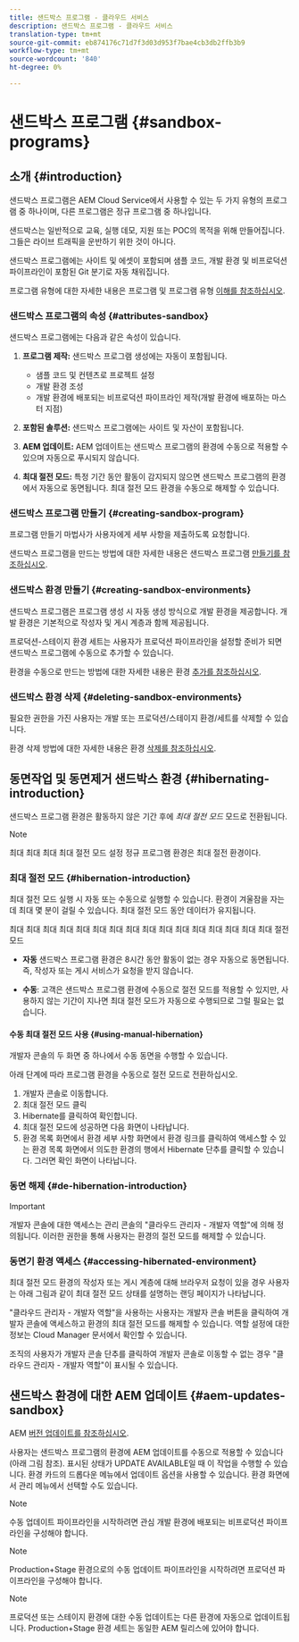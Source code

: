 ```yaml
---
title: 샌드박스 프로그램 - 클라우드 서비스
description: 샌드박스 프로그램 - 클라우드 서비스
translation-type: tm+mt
source-git-commit: eb874176c71d7f3d03d953f7bae4cb3db2ffb3b9
workflow-type: tm+mt
source-wordcount: '840'
ht-degree: 0%

---
```



# 샌드박스 프로그램 {#sandbox-programs}

## 소개 {#introduction}

샌드박스 프로그램은 AEM Cloud Service에서 사용할 수 있는 두 가지 유형의 프로그램 중 하나이며, 다른 프로그램은 정규 프로그램 중 하나입니다.

샌드박스는 일반적으로 교육, 실행 데모, 지원 또는 POC의 목적을 위해 만들어집니다. 그들은 라이브 트래픽을 운반하기 위한 것이 아니다.

샌드박스 프로그램에는 사이트 및 에셋이 포함되며 샘플 코드, 개발 환경 및 비프로덕션 파이프라인이 포함된 Git 분기로 자동 채워집니다.

프로그램 유형에 대한 자세한 내용은 프로그램 및 프로그램 유형 [이해를 참조하십시오](https://docs.adobe.com/content/help/en/experience-manager-cloud-service/onboarding/getting-access/understand-program-types.html).

### 샌드박스 프로그램의 속성 {#attributes-sandbox}

샌드박스 프로그램에는 다음과 같은 속성이 있습니다.

1. **프로그램 제작:** 샌드박스 프로그램 생성에는 자동이 포함됩니다.
   * 샘플 코드 및 컨텐츠로 프로젝트 설정
   * 개발 환경 조성
   * 개발 환경에 배포되는 비프로덕션 파이프라인 제작(개발 환경에 배포하는 마스터 지점)

1. **포함된 솔루션:** 샌드박스 프로그램에는 사이트 및 자산이 포함됩니다.

1. **AEM 업데이트:** AEM 업데이트는 샌드박스 프로그램의 환경에 수동으로 적용할 수 있으며 자동으로 푸시되지 않습니다.

1. **최대 절전 모드:** 특정 기간 동안 활동이 감지되지 않으면 샌드박스 프로그램의 환경에서 자동으로 동면됩니다. 최대 절전 모드 환경을 수동으로 해제할 수 있습니다.

### 샌드박스 프로그램 만들기 {#creating-sandbox-program}

프로그램 만들기 마법사가 사용자에게 세부 사항을 제출하도록 요청합니다.

샌드박스 프로그램을 만드는 방법에 대한 자세한 내용은 샌드박스 프로그램 [만들기를 참조하십시오](https://docs.adobe.com/content/help/en/experience-manager-cloud-service/onboarding/getting-access/creating-a-program.html#create-demo-program).

### 샌드박스 환경 만들기 {#creating-sandbox-environments}

샌드박스 프로그램은 프로그램 생성 시 자동 생성 방식으로 개발 환경을 제공합니다. 개발 환경은 기본적으로 작성자 및 게시 계층과 함께 제공됩니다.

프로덕션-스테이지 환경 세트는 사용자가 프로덕션 파이프라인을 설정할 준비가 되면 샌드박스 프로그램에 수동으로 추가할 수 있습니다.

환경을 수동으로 만드는 방법에 대한 자세한 내용은 환경 [추가를 참조하십시오](https://docs.adobe.com/content/help/en/experience-manager-cloud-service/implementing/using-cloud-manager/manage-environments.html#adding-environments).

### 샌드박스 환경 삭제  {#deleting-sandbox-environments}

필요한 권한을 가진 사용자는 개발 또는 프로덕션/스테이지 환경/세트를 삭제할 수 있습니다.

환경 삭제 방법에 대한 자세한 내용은 환경 [삭제를 참조하십시오](https://docs.adobe.com/content/help/en/experience-manager-cloud-service/implementing/using-cloud-manager/manage-environments.html#deleting-environment).


## 동면작업 및 동면제거 샌드박스 환경 {#hibernating-introduction}

샌드박스 프로그램 환경은 활동하지 않은 기간 후에 *최대 절전 모드* 모드로 전환됩니다.

>[!NOTE]
>최대 최대 최대 최대 절전 모드 설정 정규 프로그램 환경은 최대 절전 환경이다.

### 최대 절전 모드 {#hibernation-introduction}

최대 절전 모드 실행 시 자동 또는 수동으로 실행할 수 있습니다. 환경이 겨울잠을 자는 데 최대 몇 분이 걸릴 수 있습니다. 최대 절전 모드 동안 데이터가 유지됩니다.

최대 최대 최대 최대 최대 최대 최대 최대 최대 최대 최대 최대 최대 최대 최대 최대 절전 모드

* **자동** 샌드박스 프로그램 환경은 8시간 동안 활동이 없는 경우 자동으로 동면됩니다. 즉, 작성자 또는 게시 서비스가 요청을 받지 않습니다.

* **수동**: 고객은 샌드박스 프로그램 환경에 수동으로 절전 모드를 적용할 수 있지만, 사용하지 않는 기간이 지나면 최대 절전 모드가 자동으로 수행되므로 그럴 필요는 없습니다.

#### 수동 최대 절전 모드 사용 {#using-manual-hibernation}


개발자 콘솔의 두 화면 중 하나에서 수동 동면을 수행할 수 있습니다.

아래 단계에 따라 프로그램 환경을 수동으로 절전 모드로 전환하십시오.

1. 개발자 콘솔로 이동합니다.
1. 최대 절전 모드 클릭
1. Hibernate를 클릭하여 확인합니다.
1. 최대 절전 모드에 성공하면 다음 화면이 나타납니다.
1. 환경 목록 화면에서 환경 세부 사항 화면에서 환경 링크를 클릭하여 액세스할 수 있는 환경 목록 화면에서 의도한 환경의 행에서 Hibernate 단추를 클릭할 수 있습니다. 그러면 확인 화면이 나타납니다.

### 동면 해제 {#de-hibernation-introduction}

>[!IMPORTANT]
>개발자 콘솔에 대한 액세스는 관리 콘솔의 &quot;클라우드 관리자 - 개발자 역할&quot;에 의해 정의됩니다. 이러한 권한을 통해 사용자는 환경의 절전 모드를 해제할 수 있습니다.

### 동면기 환경 액세스 {#accessing-hibernated-environment}

최대 절전 모드 환경의 작성자 또는 게시 계층에 대해 브라우저 요청이 있을 경우 사용자는 아래 그림과 같이 최대 절전 모드 상태를 설명하는 랜딩 페이지가 나타납니다.

&quot;클라우드 관리자 - 개발자 역할&quot;을 사용하는 사용자는 개발자 콘솔 버튼을 클릭하여 개발자 콘솔에 액세스하고 환경의 최대 절전 모드를 해제할 수 있습니다. 역할 설정에 대한 정보는 Cloud Manager 문서에서 확인할 수 있습니다.

조직의 사용자가 개발자 콘솔 단추를 클릭하여 개발자 콘솔로 이동할 수 없는 경우 &quot;클라우드 관리자 - 개발자 역할&quot;이 표시될 수 있습니다.




## 샌드박스 환경에 대한 AEM 업데이트 {#aem-updates-sandbox}


AEM [버전 업데이트를 참조하십시오](https://docs.adobe.com/content/help/en/experience-manager-cloud-service/implementing/deploying/overview.html#version-updates).

사용자는 샌드박스 프로그램의 환경에 AEM 업데이트를 수동으로 적용할 수 있습니다(아래 그림 참조). 표시된 상태가 UPDATE AVAILABLE일 때 이 작업을 수행할 수 있습니다. 환경 카드의 드롭다운 메뉴에서 업데이트 옵션을 사용할 수 있습니다. 환경 화면에서 관리 메뉴에서 선택할 수도 있습니다.

>[!NOTE]
>수동 업데이트 파이프라인을 시작하려면 관심 개발 환경에 배포되는 비프로덕션 파이프라인을 구성해야 합니다.

>[!NOTE]
>Production+Stage 환경으로의 수동 업데이트 파이프라인을 시작하려면 프로덕션 파이프라인을 구성해야 합니다.

>[!NOTE]
>프로덕션 또는 스테이지 환경에 대한 수동 업데이트는 다른 환경에 자동으로 업데이트됩니다. Production+Stage 환경 세트는 동일한 AEM 릴리스에 있어야 합니다.





